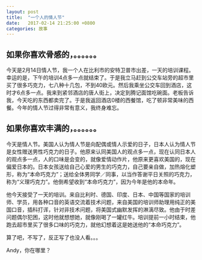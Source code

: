 ```yaml
---
layout: post
title:  "一个人的情人节"
date:   2017-02-14 21:25:00 +0800
categories: 故事
---
```

如果你喜欢骨感的，。。。。。。
---- 
今天是2月14日情人节，我一个人在比利市的安特卫普市出差，一天的培训课程。幸运的是，下午的培训4点多一点就结束了。于是我立马赶到公交车站旁的超市里买了很多巧克力，七八种十几包，不到40欧元。然后我乘坐公交车回到酒店，这时才6点多一点。我来到紧邻酒店的唐人街上，决定到腾记面馆吃碗面。老板告诉我，今天吃的东西都卖完了。于是我返回酒店0楼的西餐馆，吃了顿非常美味的西餐。今年的情人节过得非常有意义，我终身难忘。

如果你喜欢丰满的，。。。。。。
---- 
今天是情人节。美国人认为情人节是向配偶或情人示爱的日子，日本人认为情人节是女性赠送男性巧克力的日子。他原来认同美国人的观点多一点，现在认同日本人的观点多一点，人的口味是会变的，就像爱情动作片，他原来更喜欢美国的，现在偏爱日本的。日本女孩送给自己心爱的男生的巧克力，自己要亲自做，加热熔化塑形，称为“本命巧克力”；送给全体男同学／同事，以当作答谢平日关照的巧克力，称为“义理巧克力”。他倒希望收到“本命巧克力”，因为今年是他的本命年。

他今天接受了一天的培训。来自比利时、德国、印度、日本、中国等国家的培训师、学员，用各种口音的英语交流着技术问题，来自美国的培训师助理用纯正的美国口音，插科打诨，针对非技术问题，将美国式幽默发挥的淋漓尽致。他由于时差问题偶尔犯困，这时他就想想她，就像刚喝了一罐红牛。培训提前一小时结束，他跑去超市里买了很多口味的巧克力，就他幻想着这是她送他的“本命巧克力”。

算了吧，不写了，反正写了也没人看。。。

Andy，你在哪里？
